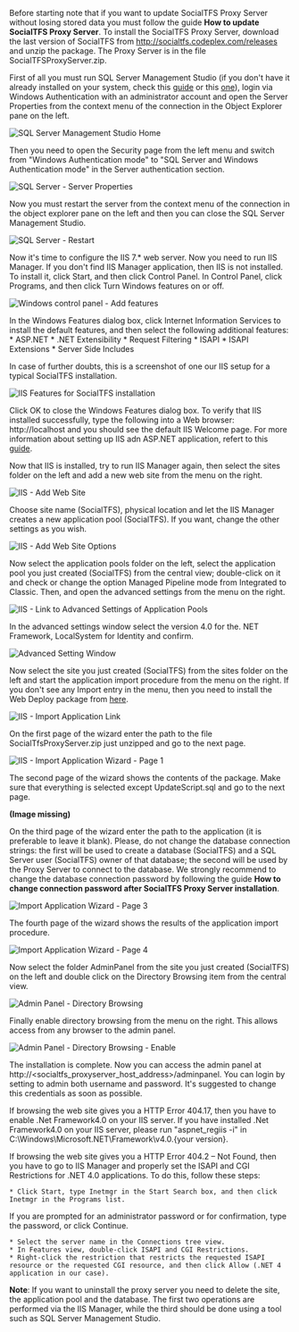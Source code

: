 Before starting note that if you want to update SocialTFS Proxy Server without losing stored data you must follow the guide **How to update SocialTFS Proxy Server**.
To install the SocialTFS Proxy Server, download the last version of SocialTFS from http://socialtfs.codeplex.com/releases and unzip the package.
The Proxy Server is in the file SocialTFSProxyServer.zip.

First of all you must run SQL Server Management Studio (if you don't have it already installed on your system, check this [guide](http://www.sqlserverclub.com/essentialguides/how-to-install-sql-server-2008-step-by-step-guide.aspx) or this [one](http://blog.sqlauthority.com/2008/06/12/sql-server-2008-step-by-step-installation-guide-with-images/)), login via Windows Authentication with an administrator account and open the Server Properties from the context menu of the connection in the Object Explorer pane on the left.

![SQL Server Management Studio Home](http://i3.codeplex.com/Download?ProjectName=socialtfs&DownloadId=389580)

Then you need to open the Security page from the left menu and switch from "Windows Authentication mode" to "SQL Server and Windows Authentication mode" in the Server authentication section.

![SQL Server - Server Properties](http://i3.codeplex.com/Download?ProjectName=socialtfs&DownloadId=389581)

Now you must restart the server from the context menu of the connection in the object explorer pane on the left and then you can close the SQL Server Management Studio.

![SQL Server - Restart](http://i3.codeplex.com/Download?ProjectName=socialtfs&DownloadId=389582)

Now it's time to configure the IIS 7.* web server.
Now you need to run IIS Manager. If you don't find IIS Manager application, then IIS is not installed. To install it, click Start, and then click Control Panel. In Control Panel, click Programs, and then click Turn Windows features on or off.

![Windows control panel - Add features](http://i3.codeplex.com/Download?ProjectName=socialtfs&DownloadId=463175)

In the Windows Features dialog box, click Internet Information Services to install the default features, and then select the following additional features:
            * ASP.NET
            * .NET Extensibility
            * Request Filtering
            * ISAPI
            * ISAPI Extensions
            * Server Side Includes

In case of further doubts, this is a screenshot of one our IIS setup for a typical SocialTFS installation.

![IIS Features for SocialTFS installation](http://i3.codeplex.com/Download?ProjectName=socialtfs&DownloadId=467359)

Click OK to close the Windows Features dialog box. To verify that IIS installed successfully, type the following into a Web browser: http://localhost and you should see the default IIS Welcome page.
For more information about setting up IIS adn ASP.NET application, refert to this [guide](http://technet.microsoft.com/en-us/library/cc731252%28v=WS.10%29.aspx).

Now that IIS is installed, try to run IIS Manager again, then select the sites folder on the left and add a new web site from the menu on the right.

![IIS - Add Web Site](http://i3.codeplex.com/Download?ProjectName=socialtfs&DownloadId=389583)

Choose site name (SocialTFS), physical location and let the IIS Manager creates a new application pool (SocialTFS). If you want, change the other settings as you wish.

![IIS - Add Web Site Options](http://i3.codeplex.com/Download?ProjectName=socialtfs&DownloadId=389584)

Now select the application pools folder on the left, select the application pool you just created (SocialTFS) from the central view; double-click on it and check or change the option Managed Pipeline mode from Integrated to Classic.
Then, and open the advanced settings from the menu on the right.

![IIS - Link to Advanced Settings of Application Pools](http://i3.codeplex.com/Download?ProjectName=socialtfs&DownloadId=389585)

In the advanced settings window select the version 4.0 for the. NET Framework, LocalSystem for Identity and confirm.

![Advanced Setting Window](http://i3.codeplex.com/Download?ProjectName=socialtfs&DownloadId=473044)

Now select the site you just created (SocialTFS) from the sites folder on the left and start the application import procedure from the menu on the right. If you don't see any Import entry in the menu, then you need to install the Web Deploy package from [here](http://www.iis.net/download/DeployAndMigrate).

![IIS - Import Application Link](http://i3.codeplex.com/Download?ProjectName=socialtfs&DownloadId=389587)

On the first page of the wizard enter the path to the file SocialTfsProxyServer.zip just unzipped and go to the next page.

![IIS - Import Application Wizard - Page 1](http://i3.codeplex.com/Download?ProjectName=socialtfs&DownloadId=389588)

The second page of the wizard shows the contents of the package. Make sure that everything is selected except UpdateScript.sql and go to the next page.

**(Image missing)**

On the third page of the wizard enter the path to the application (it is preferable to leave it blank). Please, do not change the database connection strings: the first will be used to create a database (SocialTFS) and a SQL Server user (SocialTFS) owner of that database; the second will be used by the Proxy Server to connect to the database. We strongly recommend to change the database connection password by following the guide **How to change connection password after SocialTFS Proxy Server installation**.

![Import Application Wizard - Page 3](http://i3.codeplex.com/Download?ProjectName=socialtfs&DownloadId=389590)

The fourth page of the wizard shows the results of the application import procedure.

![Import Application Wizard - Page 4](http://i3.codeplex.com/Download?ProjectName=socialtfs&DownloadId=389591)

Now select the folder AdminPanel from the site you just created (SocialTFS) on the left and double click on the Directory Browsing item from the central view.

![Admin Panel - Directory Browsing](http://i3.codeplex.com/Download?ProjectName=socialtfs&DownloadId=389592)

Finally enable directory browsing from the menu on the right. This allows access from any browser to the admin panel.

![Admin Panel - Directory Browsing - Enable](http://i3.codeplex.com/Download?ProjectName=socialtfs&DownloadId=389593)

The installation is complete.
Now you can access the admin panel at http://<socialtfs_proxyserver_host_address>/adminpanel. You can login by setting to admin both username and password. It's suggested to change this credentials as soon as possible.

If browsing the web site gives you a HTTP Error 404.17, then you have to enable .Net Framework4.0 on your IIS server. If you have installed .Net Framework4.0 on your IIS server, please run "aspnet_regiis -i" in C:\Windows\Microsoft.NET\Framework\v4.0.{your version}.

If browsing the web site gives you a HTTP Error 404.2 – Not Found, then you have to go to IIS Manager and properly set the ISAPI and CGI Restrictions for .NET 4.0 applications. To do this, follow these steps:

    * Click Start, type Inetmgr in the Start Search box, and then click Inetmgr in the Programs list. 

If you are prompted for an administrator password or for confirmation, type the password, or click Continue.

    * Select the server name in the Connections tree view.
    * In Features view, double-click ISAPI and CGI Restrictions.
    * Right-click the restriction that restricts the requested ISAPI resource or the requested CGI resource, and then click Allow (.NET 4 application in our case). 


**Note**: If you want to uninstall the proxy server you need to delete the site, the application pool and the database. The first two operations are performed via the IIS Manager, while the third should be done using a tool such as SQL Server Management Studio.
